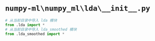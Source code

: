 # `numpy-ml\numpy_ml\lda\__init__.py`

```py
# 从当前目录中导入 lda 模块
from .lda import *
# 从当前目录中导入 lda_smoothed 模块
from .lda_smoothed import *
```